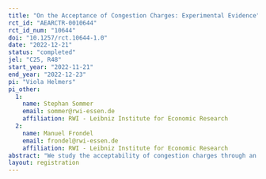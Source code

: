 ```yaml
---
title: "On the Acceptance of Congestion Charges: Experimental Evidence"
rct_id: "AEARCTR-0010644"
rct_id_num: "10644"
doi: "10.1257/rct.10644-1.0"
date: "2022-12-21"
status: "completed"
jel: "C25, R48"
start_year: "2022-11-21"
end_year: "2022-12-23"
pi: "Viola Helmers"
pi_other:
  1:
    name: Stephan Sommer
    email: sommer@rwi-essen.de
    affiliation: RWI - Leibniz Institute for Economic Research
  2:
    name: Manuel Frondel
    email: frondel@rwi-essen.de
    affiliation: RWI - Leibniz Institute for Economic Research
abstract: "We study the acceptability of congestion charges through an information treatment experiment conducted within a large-scale survey with 15,000 participants from seven European countries. Each sub-sample being representative for the respective country’s general population, we randomly assign the participants to one of three groups. The first group receives information on positive effects that congestion charges have had in cities where they were implemented, the second group receives the information that in two cities, Stockholm and Gothenburg, the opinion of citizens about the policy improved after its implementation, and the third group does not receive any information treatment and serves as the control group. After this information treatment, acceptance of a congestion charge is elicited on a 5-point Likert scale. Socioeconomic data, relevant opinions and beliefs, and a large suite of mobility-related variables are collected within the survey to serve as control variables in the subsequent analysis."
layout: registration
---
```


